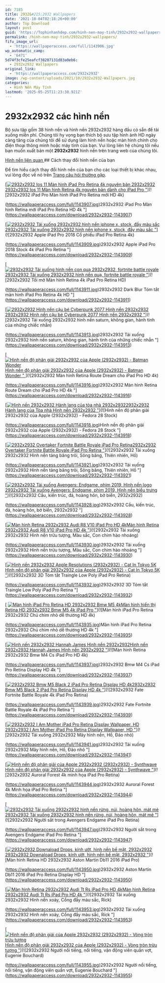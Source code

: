 ```yaml
---
id: 7185
title: 2932&#215;2932 Wallpapers
date: '2021-10-04T02:18:26+00:00'
author: Top Download
layout: post
guid: 'https://Tophinhanhdep.com/hinh-nen-may-tinh/2932x2932-wallpapers/'
permalink: /hinh-nen-may-tinh/2932x2932-wallpapers/
fifu_image_url:
  - 'https://wallpaperaccess.com/full/1143906.jpg'
wp_automatic_camp:
  - '6471'
5d74f3cfe25eafcf38207131d83a0eb6:
  - 2932x2932 Wallpapers
original_link:
  - 'https://wallpaperaccess.com/2932x2932'
image: /wp-content/uploads/2021/10/2932x2932-Wallpapers.jpg
categories:
  - Hình Nền Máy Tính
lastmod: '2025-05-25T11:23:38.921Z'
---
```

# 2932x2932 các hình nền

Bộ sưu tập gồm 38 hình nền và hình nền 2932x2932 hàng đầu có sẵn để tải xuống miễn phí. Chúng tôi hy vọng bạn thích bộ sưu tập hình ảnh HD ngày càng tăng của chúng tôi để sử dụng làm hình nền hoặc màn hình chính cho điện thoại thông minh hoặc máy tính của bạn. Vui lòng liên hệ chúng tôi nếu bạn muốn xuất bản một **2932x2932** hình nền trên trang web của chúng tôi.

[Hình nền liên quan ](#related) ## Cách thay đổi hình nền của bạn

Để tìm hiểu cách thay đổi hình nền của bạn cho các loại thiết bị khác nhau, vui lòng đọc về nó trên [Trang câu hỏi thường gặp](https://tophinhanhdep.com/faq/).

  
[[![2932x2932 Ios 11 Màn hình iPad Pro Retina 4k nguyên bản 2932x2932](https://wallpaperaccess.com/full/1143906.jpg)2932x2932 Ios 11 Màn hình Retina 4k nguyên bản dành cho iPad Pro "](https://wallpaperaccess.com/download/2932x2932-1143906)](![2932x2932 iPad Pro Màn hình iPad Pro Retina mới HD 4k)

(https://wallpaperaccess.com/full/1143907.jpg)2932x2932 iPad Pro Màn hình Retina mới iPad Pro Retina HD 4k "](https://wallpaperaccess.com/download/2932x2932-1143907)

[[![2932x2932 Tải xuống 2932x2932 hình nền iphone x, stock, đầy màu sắc](https://wallpaperaccess.com/full/1143908.jpg)2932x2932 Tải xuống 2932x2932 hình nền iphone x, stock, đầy màu sắc "](https://wallpaperaccess.com/download/2932x2932-1143908)](![2932x2932 Apple iPad Pro 2018 Cổ phiếu iPad Pro Retina 4k)

(https://wallpaperaccess.com/full/1143909.jpg)2932x2932 Apple iPad Pro 2018 Stock 4k iPad Pro Retina "](https://wallpaperaccess.com/download/2932x2932-1143909)

[[![2932x2932 Tải xuống hình nền con quạ 2932x2932, fortnite battle royale](https://wallpaperaccess.com/full/1143910.jpg)2932x2932 Tải xuống 2932x2932 hình nền quạ, fortnite battle royale "](https://wallpaperaccess.com/download/2932x2932-1143910)](![2932x2932 Tối mờ Màn hình Retina 4k iPad Pro Retina HD)

(https://wallpaperaccess.com/full/1143911.jpg)2932x2932 Dark Blur Tóm tắt màn hình iPad Pro Retina 4k HD "](https://wallpaperaccess.com/download/2932x2932-1143911)

[[![2932x2932 Hình nền cậu bé Cyberpunk 2077 Hình nền 2932x2932](https://wallpaperaccess.com/full/1143912.jpg)2932x2932 Hình nền cậu bé Cyberpunk 2077 Hình nền 2932x2932 "](https://wallpaperaccess.com/download/2932x2932-1143912)](![2932x2932 Tải xuống 2932x2932 hình nền saturn, không gian, hành tinh của những chiếc nhẫn)

(https://wallpaperaccess.com/full/1143913.jpg)2932x2932 Tải xuống 2932x2932 hình nền saturn, không gian, hành tinh của những chiếc nhẫn "](https://wallpaperaccess.com/download/2932x2932-1143913)

[[![Hình nền độ phân giải 2932x2932 của Apple (2932x2932) - Batman Wonder](https://wallpaperaccess.com/full/1143914.jpg)Hình nền độ phân giải 2932x2932 của Apple (2932x2932) - Batman Wonder " ](https://wallpaperaccess.com/download/2932x2932-1143914)](![2932x2932 Màn hình Retina Route Dream cho iPad Pro HD 4k)

(https://wallpaperaccess.com/full/1143916.jpg)2932x2932 Màn hình Retina Route Dream cho iPad Pro HD 4k "](https://wallpaperaccess.com/download/2932x2932-1143916)

[[![Hình nền 2932x2932 Hành lang của tòa nhà 2932x2932](https://wallpaperaccess.com/full/1143917.jpg)2932x2932 Hành lang của Tòa nhà Hình nền 2932x2932 "](https://wallpaperaccess.com/download/2932x2932-1143917)](![Hình nền độ phân giải 2932x2932 của Apple (2932x2932) - Fedora 28 Stock)

(https://wallpaperaccess.com/full/1143918.jpg)Hình nền độ phân giải 2932x2932 của Apple (2932x2932) - Fedora 28 Stock "](https://wallpaperaccess.com/download/2932x2932-1143918)

[[![2932x2932 Overtaker Fortnite Battle Royale iPad Pro Retina](https://wallpaperaccess.com/full/1143920.jpg)2932x2932 Overtaker Fortnite Battle Royale iPad Pro Retina "](https://wallpaperaccess.com/download/2932x2932-1143920)](![2932x2932 Tải xuống 2932x2932 Hình nền tảng băng trôi, Sông băng, Thiên nhiên, Hồ)

(https://wallpaperaccess.com/full/1143921.jpg)2932x2932 Tải xuống 2932x2932 Hình nền tảng băng trôi, Sông băng, Thiên nhiên, Hồ "](https://wallpaperaccess.com/download/2932x2932-1143921)

[[![2932x2932 Tải xuống Avengers: Endgame, phim 2019, Hình nền logo](https://wallpaperaccess.com/full/1143922.jpg)2932x2932 Tải xuống Avengers: Endgame, phim 2019, Hình nền biểu trưng "](https://wallpaperaccess.com/download/2932x2932-1143922)](![2932x2932 Cầu, kiến ​​trúc, đá, hoàng hôn, bờ biển, 2932x2932)

(https://wallpaperaccess.com/full/1143928.jpg)2932x2932 Cầu, kiến ​​trúc, đá, hoàng hôn, bờ biển, 2932x2932 "](https://wallpaperaccess.com/download/2932x2932-1143928)

[[![Màn hình Retina 2932x2932 Audi R8 V10 iPad Pro HD 4k](https://wallpaperaccess.com/full/1143929.jpg)Màn hình Retina 2932x2932 Audi R8 V10 iPad Pro HD 4k "](https://wallpaperaccess.com/download/2932x2932-1143929)](![2932x2932 Tải xuống 2932x2932 Hình nền trừu tượng, Màu sắc, Con chim hào nhoáng)

(https://wallpaperaccess.com/full/1143930.jpg)2932x2932 Tải xuống 2932x2932 Hình nền trừu tượng, Màu sắc, Con chim hào nhoáng "](https://wallpaperaccess.com/download/2932x2932-1143930)

[[![Hình nền 2932x2932 Apple Resolutions (2932x2932) - Cat In Tokyo 5K](https://wallpaperaccess.com/full/1143931.jpg)Hình nền độ phân giải 2932x2932 của Apple (2932x2932) - Cat In Tokyo 5K "](https://wallpaperaccess.com/download/2932x2932-1143931)](![2932x2932 3D Tóm tắt Traingle Low Poly iPad Pro Retina)

(https://wallpaperaccess.com/full/1143932.jpg)2932x2932 3D Tóm tắt Traingle Low Poly iPad Pro Retina "](https://wallpaperaccess.com/download/2932x2932-1143932)

[ [![Màn hình iPad Pro Retina HD 2932x2932 Bmw M5 4k](https://wallpaperaccess.com/full/1143933.jpg)Màn hình hiển thị Retina HD 2932x2932 Bmw M5 4k iPad Pro "](https://wallpaperaccess.com/download/2932x2932-1143933)](![Màn hình iPad Pro Retina 2932x2932 Chú chim nhỏ dễ thương HD 4k)

(https://wallpaperaccess.com/full/1143935.jpg)Màn hình iPad Pro Retina 2932x2932 Chú chim nhỏ dễ thương HD 4k "](https://wallpaperaccess.com/download/2932x2932-1143935)

[[![Hình nền 2932x2932 Hannah James Hình nền 2932x2932](https://wallpaperaccess.com/full/1143936.jpg)Hình nền 2932x2932 Hannah James Hình nền 2932x2932 "](https://wallpaperaccess.com/download/2932x2932-1143936)](![Màn hình Retina 2932x2932 Bmw M4 Cs iPad Pro HD 4k)

(https://wallpaperaccess.com/full/1143937.jpg)2932x2932 Bmw M4 Cs iPad Pro Retina Display HD 4k "](https://wallpaperaccess.com/download/2932x2932-1143937)

[[![2932x2932 Bmw M5 Black 2 iPad Pro Retina Display HD 4k](https://wallpaperaccess.com/full/1143938.jpg)2932x2932 Bmw M5 Black 2 iPad Pro Retina Display HD 4k "](https://wallpaperaccess.com/download/2932x2932-1143938)](![2932x2932 Fate Fortnite Battle Royale 4k iPad Pro Retina)

(https://wallpaperaccess.com/full/1143939.jpg)2932x2932 Fate Fortnite Battle Royale 4k iPad Pro Retina "](https://wallpaperaccess.com/download/2932x2932-1143939)

[[![2932x2932 I Am Mother iPad Pro Retina Display Wallpaper, HD](https://wallpaperaccess.com/full/1143940.jpg)2932x2932 I Am Mother iPad Pro Retina Display Wallpaper, HD "](https://wallpaperaccess.com/download/2932x2932-1143940)](![2932x2932 Tải xuống 2932x2932 Mây hình nền, Hồ, Đảo nhỏ)

(https://wallpaperaccess.com/full/1143941.jpg)2932x2932 Tải xuống 2932x2932 Mây hình nền, Hồ, Đảo nhỏ "](https://wallpaperaccess.com/download/2932x2932-1143941)

[[![Hình nền độ phân giải của Apple 2932x2932 (2932x2932) - Synthwave](https://wallpaperaccess.com/full/1143943.jpg)Hình nền độ phân giải 2932x2932 của Apple (2932x2932) - Synthwave "](https://wallpaperaccess.com/download/2932x2932-1143943)](![2932x2932 Auroral Forest 4k minh họa iPad Pro Retina)

(https://wallpaperaccess.com/full/1143944.jpg)2932x2932 Auroral Forest 4k Minh họa iPad Pro Retina "](https://wallpaperaccess.com/download/2932x2932-1143944)

[[![2932x2932 Tải xuống 2932x2932 hình nền rừng, núi, hoàng hôn, mát mẻ](https://wallpaperaccess.com/full/1143945.jpg)2932x2932 Tải xuống 2932x2932 hình nền rừng, núi, hoàng hôn, mát mẻ "](https://wallpaperaccess.com/download/2932x2932-1143945)](![2932x2932 Người sắt trong Avengers Endgame iPad Pro Retina)

(https://wallpaperaccess.com/full/1143947.jpg)2932x2932 Người sắt trong Avengers Endgame iPad Pro Retina "](https://wallpaperaccess.com/download/2932x2932-1143947)

[[![2932x2932 Downaload Drops, kính ướt, hình nền bề mặt, 2932x2932](https://wallpaperaccess.com/full/1143948.jpg)2932x2932 Downaload Drops, kính ướt, hình nền bề mặt, 2932x2932 "](https://wallpaperaccess.com/download/2932x2932-1143948)](![Màn hình Retina HD 2932x2932 Aston Martin Db11 2016 iPad Pro)

(https://wallpaperaccess.com/full/1143950.jpg)2932x2932 Aston Martin Db11 2016 iPad Pro Retina Display HD "](https://wallpaperaccess.com/download/2932x2932-1143950)

[[![Màn hình Retina 2932x2932 Audi Tt Rs iPad Pro HD 4k](https://wallpaperaccess.com/full/1143951.jpg)Màn hình Retina 2932x2932 Audi Tt Rs iPad Pro HD 4k "](https://wallpaperaccess.com/download/2932x2932-1143951)](![2932x2932 Tải xuống 2932x2932 Hình nền xoáy, Cổng đầy màu sắc, Rick)

(https://wallpaperaccess.com/full/1143953.jpg)2932x2932 Tải xuống 2932x2932 Hình nền xoáy, Cổng đầy màu sắc, Rick "](https://wallpaperaccess.com/download/2932x2932-1143953)

[[![Hình nền độ phân giải của Apple 2932x2932 (2932x2932) - Vòng tròn trừu tượng](https://wallpaperaccess.com/full/1143954.jpg)Hình nền độ phân giải 2932x2932 của Apple (2932x2932) - Vòng tròn trừu tượng "](https://wallpaperaccess.com/download/2932x2932-1143954)](![2932x2932 Người nổi tiếng, nổi tiếng, vận động viên quần vợt, Eugenie Bouchard)

(https://wallpaperaccess.com/full/1143955.jpg)2932x2932 Người nổi tiếng, nổi tiếng, vận động viên quần vợt, Eugenie Bouchard "](https://wallpaperaccess.com/download/2932x2932-1143955)
